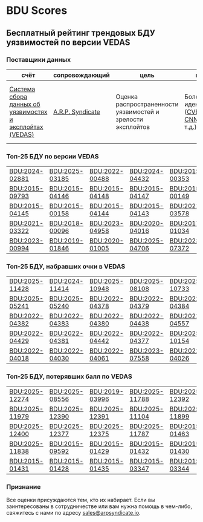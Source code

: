 
# BDU Scores
## Бесплатный рейтинг трендовых БДУ уязвимостей по версии VEDAS

### Поставщики данных
| счёт | cопровождающий | цель | покрытие | определение | частота |
| ----- | ---------- | ------- | -------- | ----------- | --------- |
| [Система сбора данных об уязвимостях и эксплойтах (VEDAS)](https://vedas.arpsyndicate.io) | [A.R.P. Syndicate](https://www.arpsyndicate.io) | Оценка распространенности уязвимостей и зрелости эксплойтов | Более 150 идентификаторов ([CVE](https://github.com/ARPSyndicate/cve-scores), [EUVD](https://github.com/ARPSyndicate/euvd-scores), [CNNVD](https://github.com/ARPSyndicate/cnnvd-scores), [BDU](https://github.com/ARPSyndicate/bdu-scores) и т.д.) | Аналитические данные с открытым исходным кодом (OSINT), полученные от [Exploit Observer](https://www.exploit.observer) | 12-16 часов |



<h3>Топ-25 БДУ по версии VEDAS</h3>

<table>
  <tr>
    <td><a href='https://vedas.arpsyndicate.io/?vuln=BDU:2024-02881'>BDU:2024-02881</a></td>
    <td><a href='https://vedas.arpsyndicate.io/?vuln=BDU:2025-03185'>BDU:2025-03185</a></td>
    <td><a href='https://vedas.arpsyndicate.io/?vuln=BDU:2022-00488'>BDU:2022-00488</a></td>
    <td><a href='https://vedas.arpsyndicate.io/?vuln=BDU:2024-04432'>BDU:2024-04432</a></td>
    <td><a href='https://vedas.arpsyndicate.io/?vuln=BDU:2015-00353'>BDU:2015-00353</a></td>
  </tr>
  <tr>
    <td><a href='https://vedas.arpsyndicate.io/?vuln=BDU:2015-09793'>BDU:2015-09793</a></td>
    <td><a href='https://vedas.arpsyndicate.io/?vuln=BDU:2015-04146'>BDU:2015-04146</a></td>
    <td><a href='https://vedas.arpsyndicate.io/?vuln=BDU:2015-04148'>BDU:2015-04148</a></td>
    <td><a href='https://vedas.arpsyndicate.io/?vuln=BDU:2015-04147'>BDU:2015-04147</a></td>
    <td><a href='https://vedas.arpsyndicate.io/?vuln=BDU:2015-00149'>BDU:2015-00149</a></td>
  </tr>
  <tr>
    <td><a href='https://vedas.arpsyndicate.io/?vuln=BDU:2015-04145'>BDU:2015-04145</a></td>
    <td><a href='https://vedas.arpsyndicate.io/?vuln=BDU:2015-00158'>BDU:2015-00158</a></td>
    <td><a href='https://vedas.arpsyndicate.io/?vuln=BDU:2015-04144'>BDU:2015-04144</a></td>
    <td><a href='https://vedas.arpsyndicate.io/?vuln=BDU:2015-04143'>BDU:2015-04143</a></td>
    <td><a href='https://vedas.arpsyndicate.io/?vuln=BDU:2021-03578'>BDU:2021-03578</a></td>
  </tr>
  <tr>
    <td><a href='https://vedas.arpsyndicate.io/?vuln=BDU:2021-03322'>BDU:2021-03322</a></td>
    <td><a href='https://vedas.arpsyndicate.io/?vuln=BDU:2018-00096'>BDU:2018-00096</a></td>
    <td><a href='https://vedas.arpsyndicate.io/?vuln=BDU:2023-04958'>BDU:2023-04958</a></td>
    <td><a href='https://vedas.arpsyndicate.io/?vuln=BDU:2020-04016'>BDU:2020-04016</a></td>
    <td><a href='https://vedas.arpsyndicate.io/?vuln=BDU:2017-01034'>BDU:2017-01034</a></td>
  </tr>
  <tr>
    <td><a href='https://vedas.arpsyndicate.io/?vuln=BDU:2023-00994'>BDU:2023-00994</a></td>
    <td><a href='https://vedas.arpsyndicate.io/?vuln=BDU:2019-01846'>BDU:2019-01846</a></td>
    <td><a href='https://vedas.arpsyndicate.io/?vuln=BDU:2020-01005'>BDU:2020-01005</a></td>
    <td><a href='https://vedas.arpsyndicate.io/?vuln=BDU:2025-04706'>BDU:2025-04706</a></td>
    <td><a href='https://vedas.arpsyndicate.io/?vuln=BDU:2023-07372'>BDU:2023-07372</a></td>
  </tr>
</table>


<h3>Топ-25 БДУ, набравших очки в VEDAS</h3>

<table>
  <tr>
    <td><a href='https://vedas.arpsyndicate.io/?vuln=BDU:2025-11428'>BDU:2025-11428</a></td>
    <td><a href='https://vedas.arpsyndicate.io/?vuln=BDU:2024-11414'>BDU:2024-11414</a></td>
    <td><a href='https://vedas.arpsyndicate.io/?vuln=BDU:2025-10948'>BDU:2025-10948</a></td>
    <td><a href='https://vedas.arpsyndicate.io/?vuln=BDU:2025-08108'>BDU:2025-08108</a></td>
    <td><a href='https://vedas.arpsyndicate.io/?vuln=BDU:2025-10733'>BDU:2025-10733</a></td>
  </tr>
  <tr>
    <td><a href='https://vedas.arpsyndicate.io/?vuln=BDU:2025-05241'>BDU:2025-05241</a></td>
    <td><a href='https://vedas.arpsyndicate.io/?vuln=BDU:2025-05240'>BDU:2025-05240</a></td>
    <td><a href='https://vedas.arpsyndicate.io/?vuln=BDU:2022-04378'>BDU:2022-04378</a></td>
    <td><a href='https://vedas.arpsyndicate.io/?vuln=BDU:2022-04379'>BDU:2022-04379</a></td>
    <td><a href='https://vedas.arpsyndicate.io/?vuln=BDU:2022-04384'>BDU:2022-04384</a></td>
  </tr>
  <tr>
    <td><a href='https://vedas.arpsyndicate.io/?vuln=BDU:2022-04382'>BDU:2022-04382</a></td>
    <td><a href='https://vedas.arpsyndicate.io/?vuln=BDU:2022-04383'>BDU:2022-04383</a></td>
    <td><a href='https://vedas.arpsyndicate.io/?vuln=BDU:2022-04380'>BDU:2022-04380</a></td>
    <td><a href='https://vedas.arpsyndicate.io/?vuln=BDU:2022-04438'>BDU:2022-04438</a></td>
    <td><a href='https://vedas.arpsyndicate.io/?vuln=BDU:2022-04557'>BDU:2022-04557</a></td>
  </tr>
  <tr>
    <td><a href='https://vedas.arpsyndicate.io/?vuln=BDU:2022-04429'>BDU:2022-04429</a></td>
    <td><a href='https://vedas.arpsyndicate.io/?vuln=BDU:2022-04381'>BDU:2022-04381</a></td>
    <td><a href='https://vedas.arpsyndicate.io/?vuln=BDU:2022-04442'>BDU:2022-04442</a></td>
    <td><a href='https://vedas.arpsyndicate.io/?vuln=BDU:2022-04377'>BDU:2022-04377</a></td>
    <td><a href='https://vedas.arpsyndicate.io/?vuln=BDU:2025-10154'>BDU:2025-10154</a></td>
  </tr>
  <tr>
    <td><a href='https://vedas.arpsyndicate.io/?vuln=BDU:2022-04018'>BDU:2022-04018</a></td>
    <td><a href='https://vedas.arpsyndicate.io/?vuln=BDU:2022-04030'>BDU:2022-04030</a></td>
    <td><a href='https://vedas.arpsyndicate.io/?vuln=BDU:2022-04061'>BDU:2022-04061</a></td>
    <td><a href='https://vedas.arpsyndicate.io/?vuln=BDU:2023-07558'>BDU:2023-07558</a></td>
    <td><a href='https://vedas.arpsyndicate.io/?vuln=BDU:2022-04026'>BDU:2022-04026</a></td>
  </tr>
</table>


<h3>Топ-25 БДУ, потерявших балл по VEDAS</h3>

<table>
  <tr>
    <td><a href='https://vedas.arpsyndicate.io/?vuln=BDU:2025-12274'>BDU:2025-12274</a></td>
    <td><a href='https://vedas.arpsyndicate.io/?vuln=BDU:2025-08556'>BDU:2025-08556</a></td>
    <td><a href='https://vedas.arpsyndicate.io/?vuln=BDU:2019-03996'>BDU:2019-03996</a></td>
    <td><a href='https://vedas.arpsyndicate.io/?vuln=BDU:2025-11788'>BDU:2025-11788</a></td>
    <td><a href='https://vedas.arpsyndicate.io/?vuln=BDU:2025-12392'>BDU:2025-12392</a></td>
  </tr>
  <tr>
    <td><a href='https://vedas.arpsyndicate.io/?vuln=BDU:2025-11979'>BDU:2025-11979</a></td>
    <td><a href='https://vedas.arpsyndicate.io/?vuln=BDU:2025-12390'>BDU:2025-12390</a></td>
    <td><a href='https://vedas.arpsyndicate.io/?vuln=BDU:2025-12391'>BDU:2025-12391</a></td>
    <td><a href='https://vedas.arpsyndicate.io/?vuln=BDU:2025-11104'>BDU:2025-11104</a></td>
    <td><a href='https://vedas.arpsyndicate.io/?vuln=BDU:2025-11899'>BDU:2025-11899</a></td>
  </tr>
  <tr>
    <td><a href='https://vedas.arpsyndicate.io/?vuln=BDU:2025-12400'>BDU:2025-12400</a></td>
    <td><a href='https://vedas.arpsyndicate.io/?vuln=BDU:2025-12377'>BDU:2025-12377</a></td>
    <td><a href='https://vedas.arpsyndicate.io/?vuln=BDU:2025-12375'>BDU:2025-12375</a></td>
    <td><a href='https://vedas.arpsyndicate.io/?vuln=BDU:2025-11787'>BDU:2025-11787</a></td>
    <td><a href='https://vedas.arpsyndicate.io/?vuln=BDU:2015-01463'>BDU:2015-01463</a></td>
  </tr>
  <tr>
    <td><a href='https://vedas.arpsyndicate.io/?vuln=BDU:2025-11838'>BDU:2025-11838</a></td>
    <td><a href='https://vedas.arpsyndicate.io/?vuln=BDU:2015-09592'>BDU:2015-09592</a></td>
    <td><a href='https://vedas.arpsyndicate.io/?vuln=BDU:2015-01429'>BDU:2015-01429</a></td>
    <td><a href='https://vedas.arpsyndicate.io/?vuln=BDU:2015-01432'>BDU:2015-01432</a></td>
    <td><a href='https://vedas.arpsyndicate.io/?vuln=BDU:2015-01430'>BDU:2015-01430</a></td>
  </tr>
  <tr>
    <td><a href='https://vedas.arpsyndicate.io/?vuln=BDU:2015-01431'>BDU:2015-01431</a></td>
    <td><a href='https://vedas.arpsyndicate.io/?vuln=BDU:2015-01428'>BDU:2015-01428</a></td>
    <td><a href='https://vedas.arpsyndicate.io/?vuln=BDU:2015-01435'>BDU:2015-01435</a></td>
    <td><a href='https://vedas.arpsyndicate.io/?vuln=BDU:2015-03347'>BDU:2015-03347</a></td>
    <td><a href='https://vedas.arpsyndicate.io/?vuln=BDU:2015-03344'>BDU:2015-03344</a></td>
  </tr>
</table>


### Признание
Все оценки присуждаются тем, кто их набирает.
Если вы заинтересованы в сотрудничестве или вам нужна помощь в чем-либо, свяжитесь с нами по адресу [sales@arpsyndicate.io](mailto:sales@arpsyndicate.io).

